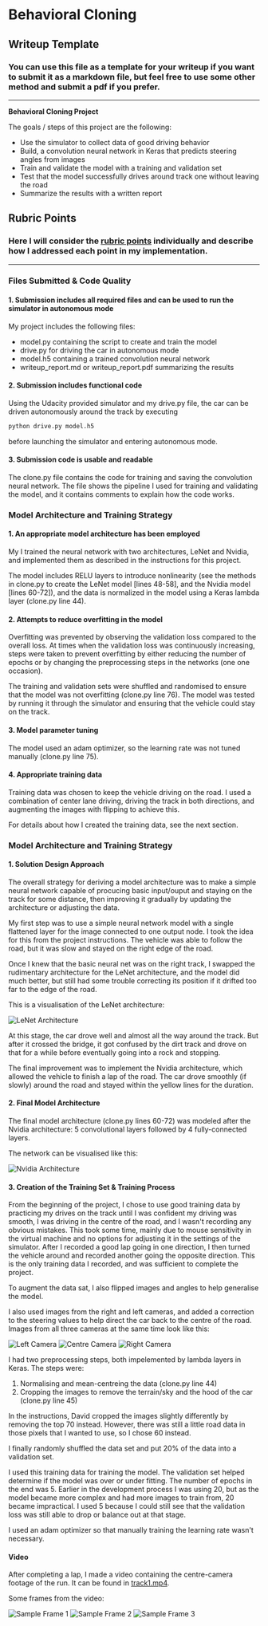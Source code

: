 # **Behavioral Cloning** 

## Writeup Template

### You can use this file as a template for your writeup if you want to submit it as a markdown file, but feel free to use some other method and submit a pdf if you prefer.

---

**Behavioral Cloning Project**

The goals / steps of this project are the following:
* Use the simulator to collect data of good driving behavior
* Build, a convolution neural network in Keras that predicts steering angles from images
* Train and validate the model with a training and validation set
* Test that the model successfully drives around track one without leaving the road
* Summarize the results with a written report


[//]: # (Image References)

[arch1]: ./doc/lenet_arch.jpeg
[arch2]: ./doc/nvidia_arch.png
[datal]: ./doc/left.jpg
[datac]: ./doc/center.jpg
[datar]: ./doc/right.jpg
[frame1]: ./doc/videoframe1.jpg
[frame2]: ./doc/videoframe2.jpg
[frame3]: ./doc/videoframe3.jpg

## Rubric Points
### Here I will consider the [rubric points](https://review.udacity.com/#!/rubrics/432/view) individually and describe how I addressed each point in my implementation.  

---
### Files Submitted & Code Quality

#### 1. Submission includes all required files and can be used to run the simulator in autonomous mode

My project includes the following files:
* model.py containing the script to create and train the model
* drive.py for driving the car in autonomous mode
* model.h5 containing a trained convolution neural network 
* writeup_report.md or writeup_report.pdf summarizing the results

#### 2. Submission includes functional code
Using the Udacity provided simulator and my drive.py file, the car can be driven autonomously around the track by executing 
```sh
python drive.py model.h5
```
before launching the simulator and entering autonomous mode.

#### 3. Submission code is usable and readable

The clone.py file contains the code for training and saving the convolution neural network. The file shows the pipeline I used for training and validating the model, and it contains comments to explain how the code works.

### Model Architecture and Training Strategy

#### 1. An appropriate model architecture has been employed

My I trained the neural network with two architectures, LeNet and Nvidia, and implemented them as described in the instructions for this project. 

The model includes RELU layers to introduce nonlinearity (see the methods in clone.py to create the LeNet model [lines 48-58], and the Nvidia model [lines 60-72]), and the data is normalized in the model using a Keras lambda layer (clone.py line 44). 

#### 2. Attempts to reduce overfitting in the model

Overfitting was prevented by observing the validation loss compared to the overall loss. At times  when the validation loss was continuously increasing, steps were taken to prevent overfitting by either reducing the number of epochs or by changing the preprocessing steps in the networks (one one occasion).

The training and validation sets were shuffled and randomised to ensure that the model was not overfitting (clone.py line 76). The model was tested by running it through the simulator and ensuring that the vehicle could stay on the track.

#### 3. Model parameter tuning

The model used an adam optimizer, so the learning rate was not tuned manually (clone.py line 75).

#### 4. Appropriate training data

Training data was chosen to keep the vehicle driving on the road. I used a combination of center lane driving, driving the track in both directions, and augmenting the images with flipping to achieve this. 

For details about how I created the training data, see the next section. 

### Model Architecture and Training Strategy

#### 1. Solution Design Approach

The overall strategy for deriving a model architecture was to make a simple neural network capable of procucing basic input/ouput and staying on the track for some distance, then improving it gradually by updating the architecture or adjusting the data.

My first step was to use a simple neural network model with a single flattened layer for the image connected to one output node. I took the idea for this from the project instructions. The vehicle was able to follow the road, but it was slow and stayed on the right edge of the road.

Once I knew that the basic neural net was on the right track, I swapped the rudimentary architecture for the LeNet architecture, and the model did much better, but still had some trouble correcting its position if it drifted too far to the edge of the road.

This is a visualisation of the LeNet architecture:

![LeNet Architecture][arch1]
    
At this stage, the car drove well and almost all the way around the track. But after it crossed the bridge, it got confused by the dirt track and drove on that for a while before eventually going into a rock and stopping.

The final improvement was to implement the Nvidia architecture, which allowed the vehicle to finish a lap of the road. The car drove smoothly (if slowly) around the road and stayed within the yellow lines for the duration.

#### 2. Final Model Architecture

The final model architecture (clone.py lines 60-72) was modeled after the Nvidia architecture: 5 convolutional layers followed by 4 fully-connected layers.

The network can be visualised like this:

![Nvidia Architecture][arch2]

#### 3. Creation of the Training Set & Training Process

From the beginning of the project, I chose to use good training data by practicing my drives on the track until I was confident my driving was smooth, I was driving in the centre of the road, and I wasn't recording any obvious mistakes. This took some time, mainly due to mouse sensitivity in the virtual machine and no options for adjusting it in the settings of the simulator. After I recorded a good lap going in one direction, I then turned the vehicle around and recorded another going the opposite direction. This is the only training data I recorded, and was sufficient to complete the project.

To augment the data sat, I also flipped images and angles to help generalise the model.

I also used images from the right and left cameras, and added a correction to the steering values to help direct the car back to the centre of the road. Images from all three cameras at the same time look like this:

![Left Camera][datal]
![Centre Camera][datac]
![Right Camera][datar]

I had two preprocessing steps, both impelemented by lambda layers in Keras. The steps were:
1. Normalising and mean-centreing the data (clone.py line 44)
2. Cropping the images to remove the terrain/sky and the hood of the car (clone.py line 45)

In the instructions, David cropped the images slightly differently by removing the top 70 instead. However, there was still a little road data in those pixels that I wanted to use, so I chose 60 instead.

I finally randomly shuffled the data set and put 20% of the data into a validation set. 

I used this training data for training the model. The validation set helped determine if the model was over or under fitting. The number of epochs in the end was 5. Earlier in the development process I was using 20, but as the model became more complex and had more images to train from, 20 became impractical. I used 5 because I could still see that the validation loss was still able to drop or balance out at that stage.

I used an adam optimizer so that manually training the learning rate wasn't necessary.

#### Video

After completing a lap, I made a video containing the centre-camera footage of the run. It can be found in [track1.mp4](./track1.mp4).

Some frames from the video:

![Sample Frame 1][frame1]
![Sample Frame 2][frame2]
![Sample Frame 3][frame3]


